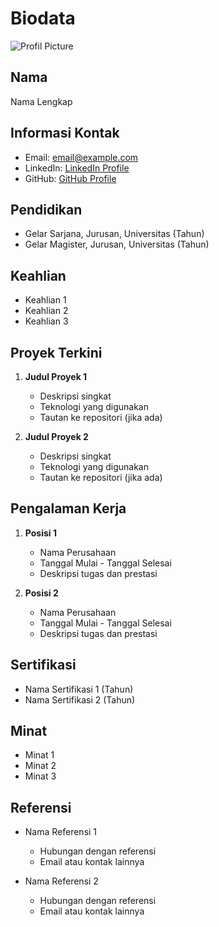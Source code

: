 # Biodata

![Profil Picture](link-to-image)

## Nama
Nama Lengkap

## Informasi Kontak
- Email: email@example.com
- LinkedIn: [LinkedIn Profile](https://www.linkedin.com/in/username)
- GitHub: [GitHub Profile](https://github.com/username)

## Pendidikan
- Gelar Sarjana, Jurusan, Universitas (Tahun)
- Gelar Magister, Jurusan, Universitas (Tahun)

## Keahlian
- Keahlian 1
- Keahlian 2
- Keahlian 3

## Proyek Terkini
1. **Judul Proyek 1**
   - Deskripsi singkat
   - Teknologi yang digunakan
   - Tautan ke repositori (jika ada)
   
2. **Judul Proyek 2**
   - Deskripsi singkat
   - Teknologi yang digunakan
   - Tautan ke repositori (jika ada)

## Pengalaman Kerja
1. **Posisi 1**
   - Nama Perusahaan
   - Tanggal Mulai - Tanggal Selesai
   - Deskripsi tugas dan prestasi

2. **Posisi 2**
   - Nama Perusahaan
   - Tanggal Mulai - Tanggal Selesai
   - Deskripsi tugas dan prestasi

## Sertifikasi
- Nama Sertifikasi 1 (Tahun)
- Nama Sertifikasi 2 (Tahun)

## Minat
- Minat 1
- Minat 2
- Minat 3

## Referensi
- Nama Referensi 1
  - Hubungan dengan referensi
  - Email atau kontak lainnya
  
- Nama Referensi 2
  - Hubungan dengan referensi
  - Email atau kontak lainnya
